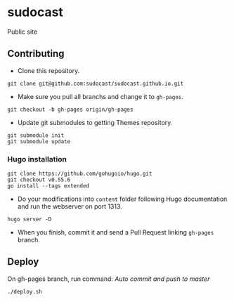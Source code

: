 # sudocast
Public site

## Contributing

- Clone this repository.
```
git clone git@github.com:sudocast/sudocast.github.io.git
```
- Make sure you pull all branchs and change it to `gh-pages`.
```
git checkout -b gh-pages origin/gh-pages
```
- Update git submodules to getting Themes repository.
```
git submodule init
git submodule update
```

### Hugo installation
```
git clone https://github.com/gohugoio/hugo.git
git checkout v0.55.6
go install --tags extended
```

- Do your modifications into `content` folder following Hugo documentation and run the webserver on port 1313.
```
hugo server -D
```
- When you finish, commit it and send a Pull Request linking `gh-pages` branch.

## Deploy

On gh-pages branch, run command:
*Auto commit and push to master*
```
./deploy.sh
```
